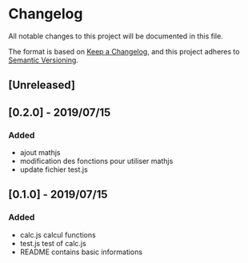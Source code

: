 # Changelog
All notable changes to this project will be documented in this file.

The format is based on [Keep a Changelog](https://keepachangelog.com/en/1.0.0/),
and this project adheres to [Semantic Versioning](https://semver.org/spec/v2.0.0.html).

## [Unreleased]

## [0.2.0] - 2019/07/15
### Added
- ajout mathjs 
- modification des fonctions pour utiliser mathjs
- update fichier test.js

## [0.1.0] - 2019/07/15
### Added
- calc.js calcul functions
- test.js test of calc.js
- README contains basic informations